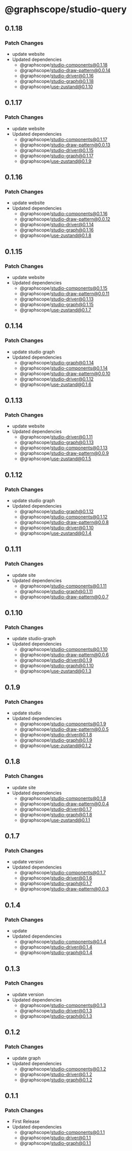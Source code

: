 # @graphscope/studio-query

## 0.1.18

### Patch Changes

- update website
- Updated dependencies
  - @graphscope/studio-components@0.1.18
  - @graphscope/studio-draw-pattern@0.0.14
  - @graphscope/studio-driver@0.1.16
  - @graphscope/studio-graph@0.1.18
  - @graphscope/use-zustand@0.1.10

## 0.1.17

### Patch Changes

- update website
- Updated dependencies
  - @graphscope/studio-components@0.1.17
  - @graphscope/studio-draw-pattern@0.0.13
  - @graphscope/studio-driver@0.1.15
  - @graphscope/studio-graph@0.1.17
  - @graphscope/use-zustand@0.1.9

## 0.1.16

### Patch Changes

- update website
- Updated dependencies
  - @graphscope/studio-components@0.1.16
  - @graphscope/studio-draw-pattern@0.0.12
  - @graphscope/studio-driver@0.1.14
  - @graphscope/studio-graph@0.1.16
  - @graphscope/use-zustand@0.1.8

## 0.1.15

### Patch Changes

- update website
- Updated dependencies
  - @graphscope/studio-components@0.1.15
  - @graphscope/studio-draw-pattern@0.0.11
  - @graphscope/studio-driver@0.1.13
  - @graphscope/studio-graph@0.1.15
  - @graphscope/use-zustand@0.1.7

## 0.1.14

### Patch Changes

- update studio graph
- Updated dependencies
  - @graphscope/studio-graph@0.1.14
  - @graphscope/studio-components@0.1.14
  - @graphscope/studio-draw-pattern@0.0.10
  - @graphscope/studio-driver@0.1.12
  - @graphscope/use-zustand@0.1.6

## 0.1.13

### Patch Changes

- update website
- Updated dependencies
  - @graphscope/studio-driver@0.1.11
  - @graphscope/studio-graph@0.1.13
  - @graphscope/studio-components@0.1.13
  - @graphscope/studio-draw-pattern@0.0.9
  - @graphscope/use-zustand@0.1.5

## 0.1.12

### Patch Changes

- update studio graph
- Updated dependencies
  - @graphscope/studio-graph@0.1.12
  - @graphscope/studio-components@0.1.12
  - @graphscope/studio-draw-pattern@0.0.8
  - @graphscope/studio-driver@0.1.10
  - @graphscope/use-zustand@0.1.4

## 0.1.11

### Patch Changes

- update site
- Updated dependencies
  - @graphscope/studio-components@0.1.11
  - @graphscope/studio-graph@0.1.11
  - @graphscope/studio-draw-pattern@0.0.7

## 0.1.10

### Patch Changes

- update studio-graph
- Updated dependencies
  - @graphscope/studio-components@0.1.10
  - @graphscope/studio-draw-pattern@0.0.6
  - @graphscope/studio-driver@0.1.9
  - @graphscope/studio-graph@0.1.10
  - @graphscope/use-zustand@0.1.3

## 0.1.9

### Patch Changes

- update studio
- Updated dependencies
  - @graphscope/studio-components@0.1.9
  - @graphscope/studio-draw-pattern@0.0.5
  - @graphscope/studio-driver@0.1.8
  - @graphscope/studio-graph@0.1.9
  - @graphscope/use-zustand@0.1.2

## 0.1.8

### Patch Changes

- update site
- Updated dependencies
  - @graphscope/studio-components@0.1.8
  - @graphscope/studio-draw-pattern@0.0.4
  - @graphscope/studio-driver@0.1.7
  - @graphscope/studio-graph@0.1.8
  - @graphscope/use-zustand@0.1.1

## 0.1.7

### Patch Changes

- update version
- Updated dependencies
  - @graphscope/studio-components@0.1.7
  - @graphscope/studio-driver@0.1.6
  - @graphscope/studio-graph@0.1.7
  - @graphscope/studio-draw-pattern@0.0.3

## 0.1.4

### Patch Changes

- update
- Updated dependencies
  - @graphscope/studio-components@0.1.4
  - @graphscope/studio-driver@0.1.4
  - @graphscope/studio-graph@0.1.4

## 0.1.3

### Patch Changes

- update version
- Updated dependencies
  - @graphscope/studio-components@0.1.3
  - @graphscope/studio-driver@0.1.3
  - @graphscope/studio-graph@0.1.3

## 0.1.2

### Patch Changes

- update graph
- Updated dependencies
  - @graphscope/studio-components@0.1.2
  - @graphscope/studio-driver@0.1.2
  - @graphscope/studio-graph@0.1.2

## 0.1.1

### Patch Changes

- First Release
- Updated dependencies
  - @graphscope/studio-components@0.1.1
  - @graphscope/studio-driver@0.1.1
  - @graphscope/studio-graph@0.1.1

